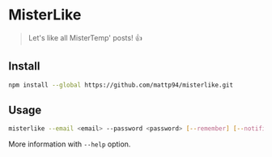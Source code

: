 # MisterLike

> Let's like all MisterTemp' posts! 👍

## Install

```bash
npm install --global https://github.com/mattp94/misterlike.git
```

## Usage

```bash
misterlike --email <email> --password <password> [--remember] [--notification] [--all] [--show]
```

More information with `--help` option.
